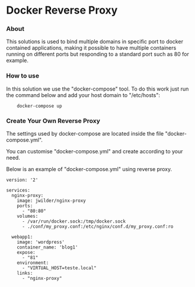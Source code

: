 # Docker Reverse Proxy

### About

This solutions is used to bind multiple domains in specific port to docker contained applications, making it possible to have multiple containers running on different ports but responding to a standard port such as 80 for example.

### How to use

In this solution we use the "docker-compose" tool. To do this work just run the command below and add your host domain to "/etc/hosts":

```
    docker-compose up
```

### Create Your Own Reverse Proxy

The settings used by docker-compose are located inside the file "docker-compose.yml".

You can customise "docker-compose.yml" and create according to your need.

Below is an example of "docker-compose.yml" using reverse proxy.


```
version: '2'

services:
  nginx-proxy:
    image: jwilder/nginx-proxy
    ports:
      - "80:80"
    volumes:
      - /var/run/docker.sock:/tmp/docker.sock
      - ./conf/my_proxy.conf:/etc/nginx/conf.d/my_proxy.conf:ro

  webapp1:
    image: 'wordpress'
    container_name: 'blog1'
    expose:
      - "81"
    environment:
      - "VIRTUAL_HOST=teste.local"
    links:
      - "nginx-proxy"
```


